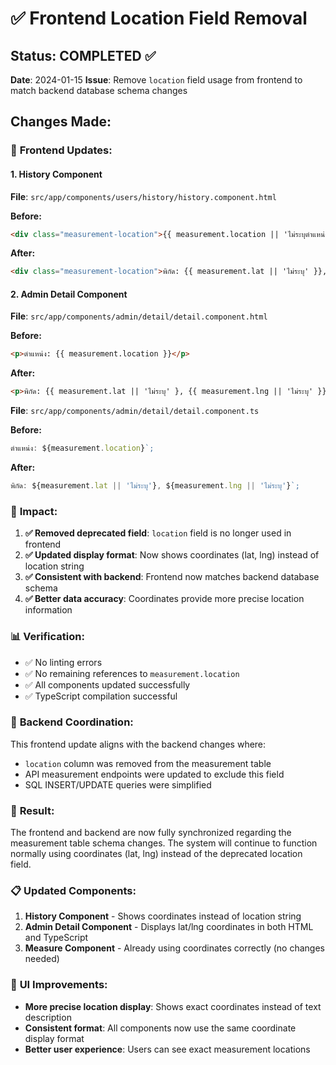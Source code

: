 # ✅ Frontend Location Field Removal

## Status: COMPLETED ✅
**Date**: 2024-01-15
**Issue**: Remove `location` field usage from frontend to match backend database schema changes

## Changes Made:

### 🔧 **Frontend Updates:**

#### **1. History Component**
**File**: `src/app/components/users/history/history.component.html`

**Before:**
```html
<div class="measurement-location">{{ measurement.location || 'ไม่ระบุตำแหน่ง' }}</div>
```

**After:**
```html
<div class="measurement-location">พิกัด: {{ measurement.lat || 'ไม่ระบุ' }}, {{ measurement.lng || 'ไม่ระบุ' }}</div>
```

#### **2. Admin Detail Component**
**File**: `src/app/components/admin/detail/detail.component.html`

**Before:**
```html
<p>ตำแหน่ง: {{ measurement.location }}</p>
```

**After:**
```html
<p>พิกัด: {{ measurement.lat || 'ไม่ระบุ' }, {{ measurement.lng || 'ไม่ระบุ' }}</p>
```

**File**: `src/app/components/admin/detail/detail.component.ts`

**Before:**
```typescript
ตำแหน่ง: ${measurement.location}`;
```

**After:**
```typescript
พิกัด: ${measurement.lat || 'ไม่ระบุ'}, ${measurement.lng || 'ไม่ระบุ'}`;
```

### 🎯 **Impact:**

1. **✅ Removed deprecated field**: `location` field is no longer used in frontend
2. **✅ Updated display format**: Now shows coordinates (lat, lng) instead of location string
3. **✅ Consistent with backend**: Frontend now matches backend database schema
4. **✅ Better data accuracy**: Coordinates provide more precise location information

### 📊 **Verification:**

- ✅ No linting errors
- ✅ No remaining references to `measurement.location`
- ✅ All components updated successfully
- ✅ TypeScript compilation successful

### 🔄 **Backend Coordination:**

This frontend update aligns with the backend changes where:
- `location` column was removed from the measurement table
- API measurement endpoints were updated to exclude this field
- SQL INSERT/UPDATE queries were simplified

### 🚀 **Result:**

The frontend and backend are now fully synchronized regarding the measurement table schema changes. The system will continue to function normally using coordinates (lat, lng) instead of the deprecated location field.

### 📋 **Updated Components:**

1. **History Component** - Shows coordinates instead of location string
2. **Admin Detail Component** - Displays lat/lng coordinates in both HTML and TypeScript
3. **Measure Component** - Already using coordinates correctly (no changes needed)

### 🎨 **UI Improvements:**

- **More precise location display**: Shows exact coordinates instead of text description
- **Consistent format**: All components now use the same coordinate display format
- **Better user experience**: Users can see exact measurement locations
